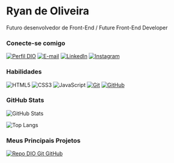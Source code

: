 # Ryan de Oliveira

Futuro desenvolvedor de Front-End / Future Front-End Developer

### Conecte-se comigo

[![Perfil DIO](https://img.shields.io/badge/-Meu%20Perfil%20na%20DIO-30A3DC?style=for-the-badge)](https://www.dio.me/users/ryandomingosoliveira/)
[![E-mail](https://img.shields.io/badge/-Email-fff?style=for-the-badge&logo=microsoft-outlook&logoColor=E94D5F)](mailto:ryandomingosoliveira@gmail.com)
[![LinkedIn](https://img.shields.io/badge/-LinkedIn-fff?style=for-the-badge&logo=linkedin&logoColor=30A3DC)](https://www.linkedin.com/in/ryanoliveiradomingos/)
[![Instagram](https://img.shields.io/badge/Instagram-fff?style=for-the-badge&logo=instagram)](https://www.instagram.com/ryandeoliveiira/)

### Habilidades

![HTML5](https://img.shields.io/badge/HTML-fff?style=for-the-badge&logo=html5&logoColor=30A3DC)
![CSS3](https://img.shields.io/badge/CSS3-fff?style=for-the-badge&logo=css3&logoColor=E94D5F)
![JavaScript](https://img.shields.io/badge/JavaScript-fff?style=for-the-badge&logo=javascript&logoColor=30A3DC)
[![Git](https://img.shields.io/badge/Git-fff?style=for-the-badge&logo=git&logoColor=E94D5F)](https://git-scm.com/doc)
[![GitHub](https://img.shields.io/badge/GitHub-fff?style=for-the-badge&logo=github&logoColor=30A3DC)](https://docs.github.com/)

### GitHub Stats

![GitHub Stats](https://github-readme-stats.vercel.app/api?username=RyanBr3&theme=transparent&bg_color=fff&border_color=30A3DC&show_icons=true&icon_color=30A3DC&title_color=E234a&text_color=00000)

![Top Langs](https://github-readme-stats-git-masterrstaa-rickstaa.vercel.app/api/top-langs/?username=Ryanbr3&layout=compact&bg_color=fff&border_color=30A3DC&title_color=e234a&text_color=00000)

### Meus Principais Projetos

[![Repo DIO Git GitHub](https://github-readme-stats.vercel.app/api/pin/?username=ryanbr3&repo=bmw-site&bg_color=fff&border_color=30A3DC&show_icons=true&icon_color=30A3DC&title_color=E94D5F&text_color=000&hide=stars)](https://github.com/RyanBr3/Bmw-Site)
